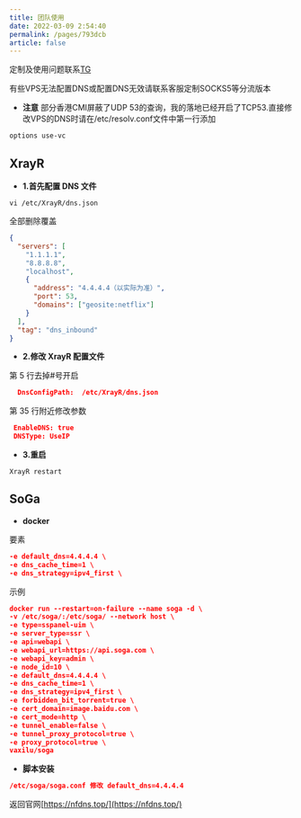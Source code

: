 ```yaml
---
title: 团队使用
date: 2022-03-09 2:54:40
permalink: /pages/793dcb
article: false
---
```


定制及使用问题联系[TG](https://t.me/leo_togo)

<Badge text="以下示例解锁DNS为4.4.4.4，实际使用以系统显示为准" type="error" vertical="middle"/>

有些VPS无法配置DNS或配置DNS无效请联系客服定制SOCKS5等分流版本

- **注意**
部分香港CMI屏蔽了UDP 53的查询，我的落地已经开启了TCP53.直接修改VPS的DNS时请在/etc/resolv.conf文件中第一行添加
``` shell  
options use-vc
```

## XrayR

- **1.首先配置 DNS 文件**

```shell
vi /etc/XrayR/dns.json
```

全部删除覆盖

```json
{
  "servers": [
    "1.1.1.1",
    "8.8.8.8",
    "localhost",
    {
      "address": "4.4.4.4（以实际为准）",
      "port": 53,
      "domains": ["geosite:netflix"]
    }
  ],
  "tag": "dns_inbound"
}
```

- **2.修改 XrayR 配置文件**

第 5 行去掉#号开启

```json
  DnsConfigPath:  /etc/XrayR/dns.json
```

第 35 行附近修改参数

```json
 EnableDNS: true
 DNSType: UseIP
```

- **3.重启**

```shell
XrayR restart
```

## SoGa

- **docker**

要素
```json
-e default_dns=4.4.4.4 \
-e dns_cache_time=1 \
-e dns_strategy=ipv4_first \
```
示例

```json
docker run --restart=on-failure --name soga -d \
-v /etc/soga/:/etc/soga/ --network host \
-e type=sspanel-uim \
-e server_type=ssr \
-e api=webapi \
-e webapi_url=https://api.soga.com \
-e webapi_key=admin \
-e node_id=10 \
-e default_dns=4.4.4.4 \
-e dns_cache_time=1 \
-e dns_strategy=ipv4_first \
-e forbidden_bit_torrent=true \
-e cert_domain=image.baidu.com \
-e cert_mode=http \
-e tunnel_enable=false \
-e tunnel_proxy_protocol=true \
-e proxy_protocol=true \
vaxilu/soga
```

- **脚本安装**

```json
/etc/soga/soga.conf 修改 default_dns=4.4.4.4
```


返回官网[https://nfdns.top/](https://nfdns.top/)
